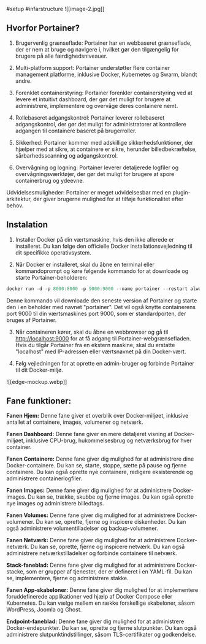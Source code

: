 #setup #infarstructure 
![[image-2.jpg]]

## Hvorfor Portainer?

1. Brugervenlig grænseflade: Portainer har en webbaseret grænseflade, der er nem at bruge og navigere i, hvilket gør den tilgængelig for brugere på alle færdighedsniveauer.

2. Multi-platform support: Portainer understøtter flere container management platforme, inklusive Docker, Kubernetes og Swarm, blandt andre.

3. Forenklet containerstyring: Portainer forenkler containerstyring ved at levere et intuitivt dashboard, der gør det muligt for brugere at administrere, implementere og overvåge deres containere nemt.

4. Rollebaseret adgangskontrol: Portainer leverer rollebaseret adgangskontrol, der gør det muligt for administratorer at kontrollere adgangen til containere baseret på brugerroller.

5. Sikkerhed: Portainer kommer med adskillige sikkerhedsfunktioner, der hjælper med at sikre, at containere er sikre, herunder billedbekræftelse, sårbarhedsscanning og adgangskontrol.

6. Overvågning og logning: Portainer leverer detaljerede logfiler og overvågningsværktøjer, der gør det muligt for brugere at spore containerbrug og ydeevne.

Udvidelsesmuligheder: Portainer er meget udvidelsesbar med en plugin-arkitektur, der giver brugerne mulighed for at tilføje funktionalitet efter behov.

## Instalation

1. Installer Docker på din værtsmaskine, hvis den ikke allerede er installeret. Du kan følge den officielle Docker installationsvejledning til dit specifikke operativsystem.

2. Når Docker er installeret, skal du åbne en terminal eller kommandoprompt og køre følgende kommando for at downloade og starte Portainer-beholderen:

```java
docker run -d -p 8000:8000 -p 9000:9000 --name portainer --restart always -v /var/run/docker.sock:/var/run/docker.sock portainer/portainer-ce
```

Denne kommando vil downloade den seneste version af Portainer og starte den i en beholder med navnet "portainer". Det vil også knytte containerens port 9000 til din værtsmaskines port 9000, som er standardporten, der bruges af Portainer.

3. Når containeren kører, skal du åbne en webbrowser og gå til [http://localhost:9000](http://localhost:9000/) for at få adgang til Portainer-webgrænsefladen. Hvis du tilgår Portainer fra en ekstern maskine, skal du erstatte "localhost" med IP-adressen eller værtsnavnet på din Docker-vært.

4. Følg vejledningen for at oprette en admin-bruger og forbinde Portainer til dit Docker-miljø.

![[edge-mockup.webp]]

## Fane funktioner:

**Fanen Hjem:** Denne fane giver et overblik over Docker-miljøet, inklusive antallet af containere, images, volumener og netværk.

**Fanen Dashboard:** Denne fane giver en mere detaljeret visning af Docker-miljøet, inklusive CPU-brug, hukommelsesbrug og netværksbrug for hver container.

**Fanen Containere:** Denne fane giver dig mulighed for at administrere dine Docker-containere. Du kan se, starte, stoppe, sætte på pause og fjerne containere. Du kan også oprette nye containere, redigere eksisterende og administrere containerlogfiler.

**Fanen Images:** Denne fane giver dig mulighed for at administrere Docker-images. Du kan se, trække, skubbe og fjerne images. Du kan også oprette nye images og administrere billedtags.

**Fanen Volumes:** Denne fane giver dig mulighed for at administrere Docker-volumener. Du kan se, oprette, fjerne og inspicere diskenheder. Du kan også administrere volumentilladelser og backup-volumener.

**Fanen Netværk:** Denne fane giver dig mulighed for at administrere Docker-netværk. Du kan se, oprette, fjerne og inspicere netværk. Du kan også administrere netværkstilladelser og forbinde containere til netværk.

**Stack-faneblad:** Denne fane giver dig mulighed for at administrere Docker-stacke, som er grupper af tjenester, der er defineret i en YAML-fil. Du kan se, implementere, fjerne og administrere stakke.

**Fanen App-skabeloner:** Denne fane giver dig mulighed for at implementere foruddefinerede applikationer ved hjælp af Docker Compose eller Kubernetes. Du kan vælge mellem en række forskellige skabeloner, såsom WordPress, Joomla og Ghost.

**Endpoint-faneblad:** Denne fane giver dig mulighed for at administrere Docker-endepunkter. Du kan se, oprette og fjerne slutpunkter. Du kan også administrere slutpunktindstillinger, såsom TLS-certifikater og godkendelse.